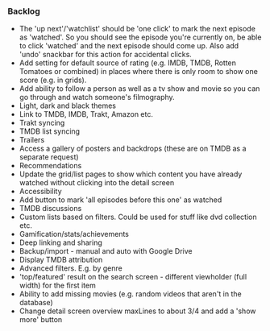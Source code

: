### Backlog

- The 'up next'/'watchlist' should be 'one click' to mark the next episode as 'watched'. So you should see the episode you're currently on, be able to click 'watched' and the next episode should come up. Also add 'undo' snackbar for this action for accidental clicks.
- Add setting for default source of rating (e.g. IMDB, TMDB, Rotten Tomatoes or combined) in places where there is only room to show one score (e.g. in grids).
- Add ability to follow a person as well as a tv show and movie so you can go through and watch someone's filmography.
- Light, dark and black themes
- Link to TMDB, IMDB, Trakt, Amazon etc.
- Trakt syncing
- TMDB list syncing
- Trailers
- Access a gallery of posters and backdrops (these are on TMDB as a separate request)
- Recommendations
- Update the grid/list pages to show which content you have already watched without clicking into the detail screen
- Accessibility
- Add button to mark 'all episodes before this one' as watched
- TMDB discussions
- Custom lists based on filters. Could be used for stuff like dvd collection etc.
- Gamification/stats/achievements
- Deep linking and sharing
- Backup/import - manual and auto with Google Drive
- Display TMDB attribution
- Advanced filters. E.g. by genre
- 'top/featured' result on the search screen - different viewholder (full width) for the first item
- Ability to add missing movies (e.g. random videos that aren't in the database)
- Change detail screen overview maxLines to about 3/4 and add a 'show more' button
